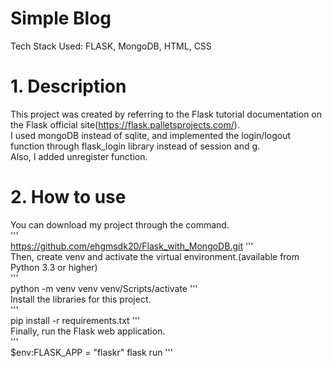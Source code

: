 Simple Blog
===========
Tech Stack Used: FLASK, MongoDB, HTML, CSS

# 1. Description
This project was created by referring to the Flask tutorial documentation on the Flask official site(https://flask.palletsprojects.com/).   
I used mongoDB instead of sqlite, and implemented the login/logout function through flask_login library instead of session and g.   
Also, I added unregister function.   

# 2. How to use
You can download my project through the command.   
'''   
https://github.com/ehgmsdk20/Flask_with_MongoDB.git
'''   
Then, create venv and activate the virtual environment.(available from Python 3.3 or higher)   
'''      
python -m venv venv
venv/Scripts/activate
'''   
Install the libraries for this project.   
'''      
pip install -r requirements.txt
'''        
Finally, run the Flask web application.   
'''       
$env:FLASK_APP = "flaskr"
flask run
'''      
